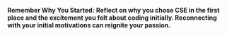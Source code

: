 **Remember Why You Started:** 
**Reflect on why you chose CSE in the first place and the excitement you felt about coding initially. Reconnecting with your initial motivations can reignite your passion.**